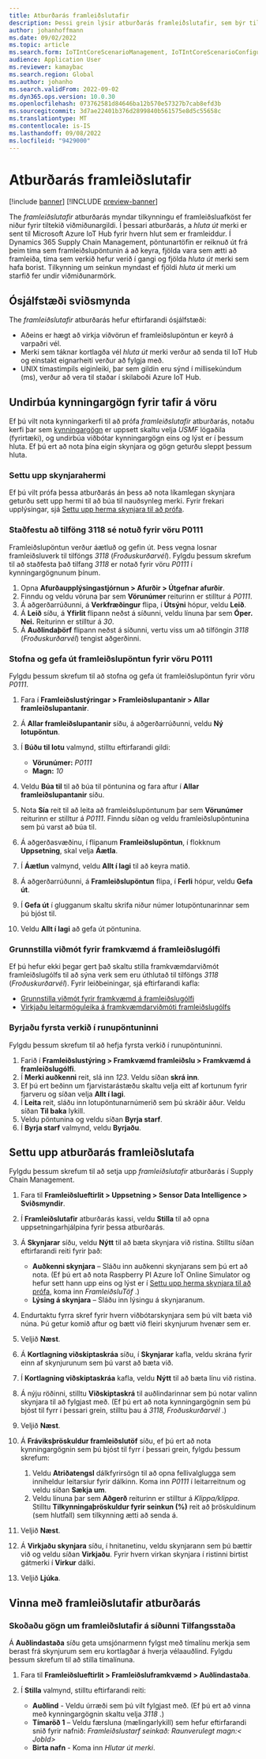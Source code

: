```yaml
---
title: Atburðarás framleiðslutafir
description: Þessi grein lýsir atburðarás framleiðslutafir, sem býr til tilkynningu ef framleiðsluafköst fer niður fyrir tiltekið viðmiðunargildi.
author: johanhoffmann
ms.date: 09/02/2022
ms.topic: article
ms.search.form: IoTIntCoreScenarioManagement, IoTIntCoreScenarioConfigurationWizardV2, IoTIntMfgResourceStatusConfiguration, IoTIntMfgResourceStatus
audience: Application User
ms.reviewer: kamaybac
ms.search.region: Global
ms.author: johanho
ms.search.validFrom: 2022-09-02
ms.dyn365.ops.version: 10.0.30
ms.openlocfilehash: 073762581d84646ba12b570e57327b7cab8efd3b
ms.sourcegitcommit: 3d7ae22401b376d2899840b561575e8d5c55658c
ms.translationtype: MT
ms.contentlocale: is-IS
ms.lasthandoff: 09/08/2022
ms.locfileid: "9429000"
---
```

# <a name="the-production-delays-scenario"></a>Atburðarás framleiðslutafir

[!include [banner](../includes/banner.md)]
[!INCLUDE [preview-banner](../includes/preview-banner.md)]

The *framleiðslutafir* atburðarás myndar tilkynningu ef framleiðsluafköst fer niður fyrir tiltekið viðmiðunargildi. Í þessari atburðarás, a *hluta út* merki er sent til Microsoft Azure IoT Hub fyrir hvern hlut sem er framleiddur. Í Dynamics 365 Supply Chain Management, pöntunartöfin er reiknuð út frá þeim tíma sem framleiðslupöntunin á að keyra, fjölda vara sem ætti að framleiða, tíma sem verkið hefur verið í gangi og fjölda *hluta út* merki sem hafa borist. Tilkynning um seinkun myndast ef fjöldi *hluta út* merki um starfið fer undir viðmiðunarmörk.

## <a name="scenario-dependencies"></a>Ósjálfstæði sviðsmynda

The *framleiðslutafir* atburðarás hefur eftirfarandi ósjálfstæði:

- Aðeins er hægt að virkja viðvörun ef framleiðslupöntun er keyrð á varpaðri vél.
- Merki sem táknar kortlagða vél *hluta út* merki verður að senda til IoT Hub og einstakt eignarheiti verður að fylgja með.
- UNIX tímastimpils eiginleiki, þar sem gildin eru sýnd í millisekúndum (ms), verður að vera til staðar í skilaboði Azure IoT Hub.

## <a name="prepare-demo-data-for-the-product-delays-scenario"></a>Undirbúa kynningargögn fyrir tafir á vöru

Ef þú vilt nota kynningarkerfi til að prófa *framleiðslutafir* atburðarás, notaðu kerfi þar sem [kynningargögn](../../fin-ops-core/fin-ops/get-started/demo-data.md) er uppsett skaltu velja *USMF* lögaðila (fyrirtæki), og undirbúa viðbótar kynningargögn eins og lýst er í þessum hluta. Ef þú ert að nota þína eigin skynjara og gögn geturðu sleppt þessum hluta.

### <a name="set-up-sensor-simulator"></a>Settu upp skynjarahermi

Ef þú vilt prófa þessa atburðarás án þess að nota líkamlegan skynjara geturðu sett upp hermi til að búa til nauðsynleg merki. Fyrir frekari upplýsingar, sjá [Settu upp herma skynjara til að prófa](sdi-set-up-simulated-sensor.md).

### <a name="verify-that-resource-3118-is-used-for-product-p0111"></a>Staðfestu að tilföng 3118 sé notuð fyrir vöru P0111

Framleiðslupöntun verður áætluð og gefin út. Þess vegna losnar framleiðsluverk til tilföngs *3118* (*Froðuskurðarvél*). Fylgdu þessum skrefum til að staðfesta það tilfang *3118* er notað fyrir vöru *P0111* í kynningargögnunum þínum.

1. Opna **Afurðaupplýsingastjórnun \> Afurðir \> Útgefnar afurðir**.
1. Finndu og veldu vöruna þar sem **Vörunúmer** reiturinn er stilltur á *P0111*.
1. Á aðgerðarrúðunni, á **Verkfræðingur** flipa, í **Útsýni** hópur, veldu **Leið**.
1. Á **Leið** síðu, á **Yfirlit** flipann neðst á síðunni, veldu línuna þar sem **Óper. Nei.** Reiturinn er stilltur á *30*.
1. Á **Auðlindaþörf** flipann neðst á síðunni, vertu viss um að tilföngin *3118* (*Froðuskurðarvél*) tengist aðgerðinni.

### <a name="create-and-release-a-production-order-for-product-p0111"></a>Stofna og gefa út framleiðslupöntun fyrir vöru P0111

Fylgdu þessum skrefum til að stofna og gefa út framleiðslupöntun fyrir vöru *P0111*.

1. Fara í **Framleiðslustýringar \> Framleiðslupantanir \> Allar framleiðslupantanir**.
1. Á **Allar framleiðslupantanir** síðu, á aðgerðarrúðunni, veldu **Ný lotupöntun**.
1. Í **Búðu til lotu** valmynd, stilltu eftirfarandi gildi:

    - **Vörunúmer:** *P0111*
    - **Magn:** *10*

1. Veldu **Búa til** til að búa til pöntunina og fara aftur í **Allar framleiðslupantanir** síðu.
1. Nota **Sía** reit til að leita að framleiðslupöntunum þar sem **Vörunúmer** reiturinn er stilltur á *P0111*. Finndu síðan og veldu framleiðslupöntunina sem þú varst að búa til.
1. Á aðgerðasvæðinu, í flipanum **Framleiðslupöntun**, í flokknum **Uppsetning**, skal velja **Áætla**.
1. Í **Áætlun** valmynd, veldu **Allt í lagi** til að keyra matið.
1. Á aðgerðarrúðunni, á **Framleiðslupöntun** flipa, í **Ferli** hópur, veldu **Gefa út**.
1. Í **Gefa út** í glugganum skaltu skrifa niður númer lotupöntunarinnar sem þú bjóst til.
1. Veldu **Allt í lagi** að gefa út pöntunina.

### <a name="configure-the-production-floor-execution-interface"></a>Grunnstilla viðmót fyrir framkvæmd á framleiðslugólfi

Ef þú hefur ekki þegar gert það skaltu stilla framkvæmdarviðmót framleiðslugólfs til að sýna verk sem eru úthlutað til tilföngs *3118* (*Froðuskurðarvél*). Fyrir leiðbeiningar, sjá eftirfarandi kafla:

- [Grunnstilla viðmót fyrir framkvæmd á framleiðslugólfi](sdi-scenario-equipment-downtime.md#config-pfe)
- [Virkjaðu leitarmöguleika á framkvæmdarviðmóti framleiðslugólfs](sdi-scenario-equipment-downtime.md#enable-pfe-search)

### <a name="start-the-first-job-in-the-batch-order"></a>Byrjaðu fyrsta verkið í runupöntuninni

Fylgdu þessum skrefum til að hefja fyrsta verkið í runupöntuninni.

1. Farið í **Framleiðslustýring \> Framkvæmd framleiðslu \> Framkvæmd á framleiðslugólfi**.
1. Í **Merki auðkenni** reit, slá inn *123*. Veldu síðan **skrá inn**.
1. Ef þú ert beðinn um fjarvistarástæðu skaltu velja eitt af kortunum fyrir fjarveru og síðan velja **Allt í lagi**.
1. Í **Leita** reit, sláðu inn lotupöntunarnúmerið sem þú skráðir áður. Veldu síðan **Til baka** lykill.
1. Veldu pöntunina og veldu síðan **Byrja starf**.
1. Í **Byrja starf** valmynd, veldu **Byrjaðu**.

## <a name="set-up-the-production-delays-scenario"></a>Settu upp atburðarás framleiðslutafa

Fylgdu þessum skrefum til að setja upp *framleiðslutafir* atburðarás í Supply Chain Management.

1. Fara til **Framleiðslueftirlit \> Uppsetning \> Sensor Data Intelligence \> Sviðsmyndir**.
1. Í **Framleiðslutafir** atburðarás kassi, veldu **Stilla** til að opna uppsetningarhjálpina fyrir þessa atburðarás.
1. Á **Skynjarar** síðu, veldu **Nýtt** til að bæta skynjara við ristina. Stilltu síðan eftirfarandi reiti fyrir það:

    - **Auðkenni skynjara** – Sláðu inn auðkenni skynjarans sem þú ert að nota. (Ef þú ert að nota Raspberry PI Azure IoT Online Simulator og hefur sett hann upp eins og lýst er í [Settu upp herma skynjara til að prófa](sdi-set-up-simulated-sensor.md), koma inn *FramleiðsluTöf* .)
    - **Lýsing á skynjara** – Sláðu inn lýsingu á skynjaranum.

1. Endurtaktu fyrra skref fyrir hvern viðbótarskynjara sem þú vilt bæta við núna. Þú getur komið aftur og bætt við fleiri skynjurum hvenær sem er.
1. Veljið **Næst**.
1. Á **Kortlagning viðskiptaskráa** síðu, í **Skynjarar** kafla, veldu skrána fyrir einn af skynjurunum sem þú varst að bæta við.
1. Í **Kortlagning viðskiptaskráa** kafla, veldu **Nýtt** til að bæta línu við ristina.
1. Á nýju röðinni, stilltu **Viðskiptaskrá** til auðlindarinnar sem þú notar valinn skynjara til að fylgjast með. (Ef þú ert að nota kynningargögnin sem þú bjóst til fyrr í þessari grein, stilltu þau á *3118, Froðuskurðarvél* .)
1. Veljið **Næst**.
1. Á **Fráviksþröskuldur framleiðslutöf** síðu, ef þú ert að nota kynningargögnin sem þú bjóst til fyrr í þessari grein, fylgdu þessum skrefum:

    1. Veldu **Atriðatengsl** dálkfyrirsögn til að opna fellivalglugga sem inniheldur leitarsíur fyrir dálkinn. Koma inn *P0111* í leitarreitnum og veldu síðan **Sækja um**.
    2. Veldu línuna þar sem **Aðgerð** reiturinn er stilltur á *Klippa/klippa*. Stilltu **Tilkynningaþröskuldur fyrir seinkun (%)** reit að þröskuldinum (sem hlutfall) sem tilkynning ætti að senda á.

1. Veljið **Næst**.
1. Á **Virkjaðu skynjara** síðu, í hnitanetinu, veldu skynjarann sem þú bættir við og veldu síðan **Virkjaðu**. Fyrir hvern virkan skynjara í ristinni birtist gátmerki í **Virkur** dálki.
1. Veljið **Ljúka**.

## <a name="work-with-the-production-delays-scenario"></a>Vinna með framleiðslutafir atburðarás

### <a name="view-production-delay-data-on-the-resource-status-page"></a>Skoðaðu gögn um framleiðslutafir á síðunni Tilfangsstaða

Á **Auðlindastaða** síðu geta umsjónarmenn fylgst með tímalínu merkja sem berast frá skynjurum sem eru kortlagðar á hverja vélaauðlind. Fylgdu þessum skrefum til að stilla tímalínuna.

1. Fara til **Framleiðslueftirlit \> Framleiðsluframkvæmd \> Auðlindastaða**.
1. Í **Stilla** valmynd, stilltu eftirfarandi reiti:

    - **Auðlind** - Veldu úrræði sem þú vilt fylgjast með. (Ef þú ert að vinna með kynningargögnin skaltu velja *3118* .)
    - **Tímaröð 1** – Veldu færsluna (mælingarlykill) sem hefur eftirfarandi snið fyrir nafnið: *Framleiðslustarf seinkað: Raunverulegt magn:&lt; JobId&gt;*
    - **Birta nafn** - Koma inn *Hlutar út merki*.
